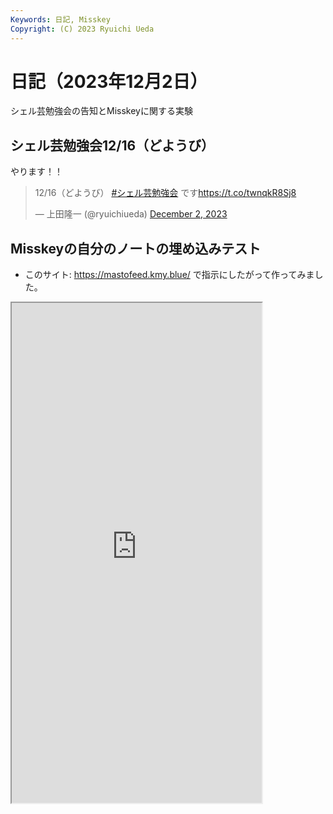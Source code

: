 ```yaml
---
Keywords: 日記, Misskey
Copyright: (C) 2023 Ryuichi Ueda
---
```


# 日記（2023年12月2日）

シェル芸勉強会の告知とMisskeyに関する実験

## シェル芸勉強会12/16（どようび）

やります！！

<blockquote class="twitter-tweet"><p lang="ja" dir="ltr">12/16（どようび） <a href="https://twitter.com/hashtag/%E3%82%B7%E3%82%A7%E3%83%AB%E8%8A%B8%E5%8B%89%E5%BC%B7%E4%BC%9A?src=hash&amp;ref_src=twsrc%5Etfw">#シェル芸勉強会</a> です<a href="https://t.co/twnqkR8Sj8">https://t.co/twnqkR8Sj8</a></p>&mdash; 上田隆一 (@ryuichiueda) <a href="https://twitter.com/ryuichiueda/status/1730880012935651562?ref_src=twsrc%5Etfw">December 2, 2023</a></blockquote> <script async src="https://platform.twitter.com/widgets.js" charset="utf-8"></script>

## Misskeyの自分のノートの埋め込みテスト

* このサイト: https://mastofeed.kmy.blue/ で指示にしたがって作ってみました。

<iframe allowfullscreen sandbox="allow-top-navigation allow-scripts allow-popups allow-popups-to-escape-sandbox" width="400" height="800" src="https://mastofeed.kmy.blue/apiv2/feed?userurl=https%3A%2F%2Fmisskey.io%2Fusers%2F9bijtwpmxa&theme=dark&size=100&header=true&replies=false&boosts=false"></iframe>
